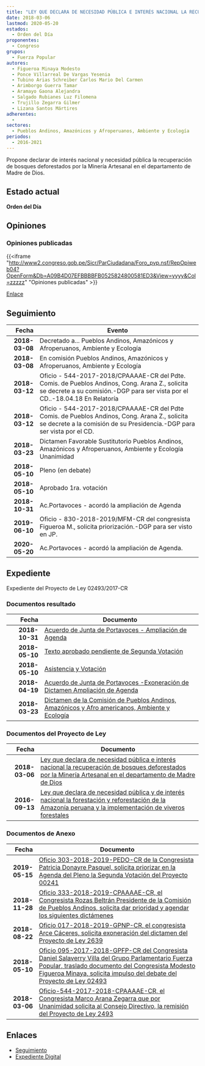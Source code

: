 ```yaml
---
title: "LEY QUE DECLARA DE NECESIDAD PÚBLICA E INTERÉS NACIONAL LA RECUPERACIÓN DE BOSQUES DEFORESTADOS POR LA MINERÍA ARTESANAL EN EL DEPARTAMENTO DE MADRE DE DIOS"
date: 2018-03-06
lastmod: 2020-05-20
estados: 
  - Orden del Día
proponentes: 
  - Congreso
grupos: 
  - Fuerza Popular
autores: 
  - Figueroa Minaya Modesto
  - Ponce Villarreal De Vargas Yesenia
  - Tubino Arias Schreiber Carlos Mario Del Carmen
  - Arimborgo Guerra Tamar
  - Aramayo Gaona Alejandra
  - Salgado Rubianes Luz Filomena
  - Trujillo Zegarra Gilmer
  - Lizana Santos Mártires
adherentes: 
  - 
sectores: 
  - Pueblos Andinos, Amazónicos y Afroperuanos, Ambiente y Ecología
periodos: 
  - 2016-2021
---
```


Propone declarar de interés nacional y necesidad pública la recuperación de bosques deforestados por la Minería Artesanal en el departamento de Madre de Dios.


## Estado actual

**Orden del Día**

## Opiniones

### Opiniones publicadas

{{<iframe "http://www2.congreso.gob.pe/Sicr/ParCiudadana/Foro_pvp.nsf/RepOpiweb04?OpenForm&Db=A09B4D07EFBBBBFB0525824800581ED3&View=yyyy&Col=zzzzz" "Opiniones publicadas" >}}

[Enlace](http://www2.congreso.gob.pe/Sicr/ParCiudadana/Foro_pvp.nsf/RepOpiweb04?OpenForm&Db=A09B4D07EFBBBBFB0525824800581ED3&View=yyyy&Col=zzzzz)

## Seguimiento

| Fecha | Evento |
|------:|--------|
| **2018-03-08** | Decretado a... Pueblos Andinos, Amazónicos y Afroperuanos, Ambiente y Ecología|
| **2018-03-08** | En comisión Pueblos Andinos, Amazónicos y Afroperuanos, Ambiente y Ecología|
| **2018-03-12** | Oficio - 544-2017-2018/CPAAAAE-CR del Pdte. Comis. de Pueblos Andinos, Cong. Arana Z., solicita se decrete a su comisión.-DGP para ser vista por el CD..-18.04.18 En Relatoría|
| **2018-03-12** | Oficio - 544-2017-2018/CPAAAAE-CR del Pdte Comis. de Pueblos Andinos, Cong. Arana Z., solicita se decrete a la comisión de su Presidencia.-DGP para ser vista por el CD.|
| **2018-03-23** | Dictamen Favorable Sustitutorio Pueblos Andinos, Amazónicos y Afroperuanos, Ambiente y Ecología Unanimidad|
| **2018-05-10** | Pleno (en debate)|
| **2018-05-10** | Aprobado 1ra. votación|
| **2018-10-31** | Ac.Portavoces - acordó la ampliación de Agenda|
| **2019-06-10** | Oficio - 830-2018-2019/MFM-CR del congresista Figueroa M., solicita priorización.-DGP para ser visto en JP.|
| **2020-05-20** | Ac.Portavoces - acordó la ampliación de Agenda.|


## Expediente

Expediente del Proyecto de Ley 02493/2017-CR


### Documentos resultado

| Fecha | Documento |
|------:|--------|
| **2018-10-31** | [Acuerdo de Junta de Portavoces - Ampliación de Agenda](http://www.leyes.congreso.gob.pe/Documentos/2016_2021/Acuerdos/Junta_Portavoces/AJP0024120181031.pdf) |
| **2018-05-10** | [Texto aprobado pendiente de Segunda Votación](http://www.leyes.congreso.gob.pe/Documentos/2016_2021/Texto_Aprobado_Pendiente_de_Segunda_Votacion/TAPSV00241_20180510.pdf) |
| **2018-05-10** | [Asistencia y Votación](http://www.leyes.congreso.gob.pe/Documentos/2016_2021/Asistencia_y_Votacion/Proyectos_de_Ley/AV0024120180510.pdf) |
| **2018-04-19** | [Acuerdo de Junta de Portavoces -Exoneración de Dictamen Ampliación de Agenda](http://www.leyes.congreso.gob.pe/Documentos/2016_2021/Acuerdos/Junta_Portavoces/AJP0024120180419.pdf) |
| **2018-03-23** | [Dictamen de la Comisión de Pueblos Andinos, Amazónicos y Afro americanos, Ambiente y Ecología](http://www.leyes.congreso.gob.pe/Documentos/2016_2021/Dictamenes/Proyectos_de_Ley/00241DC19MAY20180323.pdf) |

### Documentos del Proyecto de Ley

| Fecha | Documento |
|------:|--------|
| **2018-03-06** | [Ley que declara de necesidad pública e interés nacional la recuperación de bosques deforestados por la Minería Artesanal en el departamento de Madre de Dios](http://www.leyes.congreso.gob.pe/Documentos/2016_2021/Proyectos_de_Ley_y_de_Resoluciones_Legislativas/PL0249320180306..pdf) |
| **2016-09-13** | [Ley que declara de necesidad pública y de interés nacional la forestación y reforestación de la Amazonía peruana y la implementación de viveros forestales](http://www.leyes.congreso.gob.pe/Documentos/2016_2021/Proyectos_de_Ley_y_de_Resoluciones_Legislativas/PL0024120160913..pdf) |

### Documentos de Anexo

| Fecha | Documento |
|------:|--------|
| **2019-05-15** | [Oficio 303-2018-2019-PEDO-CR de la Congresista Patricia Donayre Pasquel, solicita priorizar en la Agenda del Pleno la Segunda Votación del Proyecto 00241](http://www.leyes.congreso.gob.pe/Documentos/2016_2021/Oficios/Congresistas/OFICIO-303-2018-2019-PEDO-CR.pdf) |
| **2018-11-28** | [Oficio 333-2018-2019-CPAAAAE-CR, el Congresista Rozas Beltrán Presidente de la Comisión de Pueblos Andinos, solicita dar prioridad y agendar los siguientes dictámenes](http://www.leyes.congreso.gob.pe/Documentos/2016_2021/Oficios/Comisiones_Ordinarias/OFICIO-333-2018-2019-CPAAAAE-CR.pdf) |
| **2018-08-22** | [Oficio 017-2018-2019-GPNP-CR, el congresista Arce Cáceres, solicita exoneración del dictamen del Proyecto de Ley 2639](http://www.leyes.congreso.gob.pe/Documentos/2016_2021/Oficios/Grupos_Parlamentarios/OFICIO-017-2018-2019-GPNP-CR.PDF) |
| **2018-05-10** | [Oficio 095-2017-2018-GPFP-CR del Congresista Daniel Salaverry Villa del Grupo Parlamentario Fuerza Popular, traslado documento del Congresista Modesto Figueroa Minaya, solicita impulso del debate del Proyecto de Ley 02493](http://www.leyes.congreso.gob.pe/Documentos/2016_2021/Oficios/Grupos_Parlamentarios/OFICIO-095-2017-2018-GPFP-CR.pdf) |
| **2018-03-06** | [Oficio-544-2017-2018-CPAAAAE-CR, el Congresista Marco Arana Zegarra que por Unanimidad solicita al Consejo Directivo, la remisión del Proyecto de Ley 2493](http://www.leyes.congreso.gob.pe/Documentos/2016_2021/Oficios/Comisiones_Ordinarias/OFICIO-544-2017-2018-CPAAAAE-CR.pdf) |

## Enlaces 

- [Seguimiento](http://www2.congreso.gob.pe/Sicr/TraDocEstProc/CLProLey2016.nsf/f7fff46988ca05b1052578e100829cc7/832735b5f838b7de0525824800599b0c?OpenDocument)
- [Expediente Digital](http://www2.congreso.gob.pe/Sicr/TraDocEstProc/CLProLey2016.nsf/f7fff46988ca05b1052578e100829cc7/832735b5f838b7de0525824800599b0c?OpenDocument&Click=05257FB7005EB655.eb71d0cf91d8294e05256cdf006b5706/$Body/0.1C6C)
